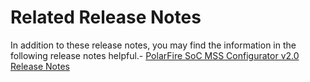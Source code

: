 # Related Release Notes

In addition to these release notes, you may find the information in the following release notes helpful.-   [PolarFire SoC MSS Configurator v2.0 Release Notes](https://www.microsemi.com/document-portal/doc_download/1245470-polarfire-soc-mss-configurator-v2-0-release-notes)




